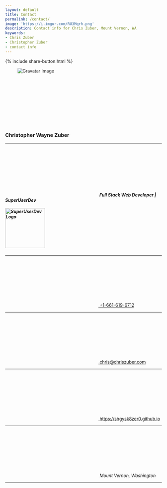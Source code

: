 ```yaml
---
layout: default
title: Contact
permalink: /contact/
image: 'https://i.imgur.com/RU3Mqrh.png'
description: Contact info for Chris Zuber, Mount Vernon, WA
keywords:
- Chris Zuber
- Christopher Zuber
- contact info
---
```

{% include share-button.html %}
<div id="contact-section" class="clearfix font-article background-primary color-default" itemtype="http://schema.org/Person" itemscope="">
  <figure itemprop="image" itemtype="http://schema.org/ImageObject" itemscope="" class="left">
    <img
      itemprop="url"
      srcset="
        https://secure.gravatar.com/avatar/43578597e449298f5488c2407c8a8ae5?s=1400 1400w,
        https://secure.gravatar.com/avatar/43578597e449298f5488c2407c8a8ae5?s=1200 1200w,
        https://secure.gravatar.com/avatar/43578597e449298f5488c2407c8a8ae5?s=1000 1000w,
        https://secure.gravatar.com/avatar/43578597e449298f5488c2407c8a8ae5?s=800 800w,
        https://secure.gravatar.com/avatar/43578597e449298f5488c2407c8a8ae5?s=600 600w,
        https://secure.gravatar.com/avatar/43578597e449298f5488c2407c8a8ae5?s=300 300w"
      sizes="(min-aspect-ratio: 3/2) 100vh, 100vw"
      src="https://secure.gravatar.com/avatar/43578597e449298f5488c2407c8a8ae5?s=800"
      alt="Gravatar Image"
    />
  </figure>
  <section class="contact-info-card inline-block">
    <a href="{{ site.url | absolute|url }}" title="Home" class="fixed top left color-alt filter-shadow-dark">
      <svg class="big current-color icon">
        <use xlink:href="{{ site.icons | absolute_url | append: '#home' }}" />
      </svg>
    </a>
    <h3 class="center font-title">
      <span itemprop="givenName">Christopher</span>
      <span itemprop="additionalName">Wayne</span>
      <span itemprop="familyName">Zuber</span>
    </h3>
    <hr />
    <h5>
      <svg class="current-color icon left">
        <use xlink:href="{{ site.icons | absolute_url | append: '#network-workgroup' }}" />
      </svg>
      <span itemprop="jobTitle">Full Stack Web Developer</span> |
      <span itemprop="worksFor">SuperUserDev</span>
      <br /><br />
      <a href="https://superuserdev.github.io" rel="noopener external">
        <img src="{{ '/img/logos/super-user.svg' | absolute_url }}" width="128" height="128" alt="SuperUserDev Logo" />
      </a>
    </h5>
    <hr />
    <a href="tel:+1-661-619-6712" content="+1-661-619-6712" itemprop="telephone">
      <svg class="current-color icon">
        <use xlink:href="{{ site.icons | absolute_url | append: '#call-start' }}" />
      </svg>
      <span>+1-661-619-6712</span>
    </a>
    <hr />
    <a href="mailto:chris@chriszuber.com" content="chris@chriszuber.com" itemprop="email">
      <svg class="current-color icon">
        <use xlink:href="{{ site.icons | absolute_url | append: '#mail-unread' }}" />
      </svg>
      <span>chris@chriszuber.com</span>
    </a>
    <hr />
     <a href="https://shgysk8zer0.github.io" itemprop="url">
      <svg class="current-color icon">
        <use xlink:href="{{ site.icons | absolute_url | append: '#web-browser' }}" />
      </svg>
      <span>https://shgysk8zer0.github.io</span>
    </a>
    <hr />
    <address class="clearfix" itemprop="address" itemtype="http://schema.org/PostalAddress" itemscope="">
      <svg class="current-color icon left">
        <use xlink:href="{{ site.icons | absolute_url | append: '#location' }}" />
      </svg>
      <span>
        <span itemprop="addressLocality">Mount Vernon</span>,
        <span itemprop="addressRegion">Washington</span>
      </span>
    </address>
    <div itemprop="description"></div>
    <hr />
    <div class="flex row big social-icons">
      <a href="https://github.com/shgysk8zer0" rel="noopener external" title="GitHub" itemprop="sameAs">
        <svg class="icon">
          <use xlink:href="{{ site.icons | absolute_url | append: '#mark-github' }}" />
        </svg>
      </a>
      <a href="https://twitter.com/shgysk8zer0" rel="noopener external" title="Twitter" itemprop="sameAs">
        <svg class="icon">
          <use xlink:href="{{ site.icons | absolute_url | append: '#twitter' }}" />
        </svg>
      </a>
      <a href="https://www.linkedin.com/in/chris-zuber-455346141/" title="LinkedIn" rel="noopener external" itemprop="sameAs">
        <svg class="icon">
          <use xlink:href="{{ site.icons | absolute_url | append: '#linkedin' }}" />
        </svg>
      </a>
      <a href="https://plus.google.com/+ChrisZuber" rel="noopener external" title="Google+" itemprop="sameAs">
        <svg class="icon">
          <use xlink:href="{{ site.icons | absolute_url | append: '#google+' }}" />
        </svg>
      </a>
      <a href="https://stackoverflow.com/users/2573566/chris" rel="noopener external" title="StackOverflow" itemprop="sameAs">
        <svg class="icon">
          <use xlink:href="{{ site.icons | absolute_url | append: '#stackoverflow' }}" />
        </svg>
      </a>
       <a href="https://www.upwork.com/o/profiles/users/_~01568b211423f33d85/" rel="noopener external" title="Upwork" itemprop="sameAs">
        <svg class="icon">
          <use xlink:href="{{ site.icons | absolute_url | append: '#upwork' }}" />
        </svg>
      </a>
    </div>
  </section>
</div>
